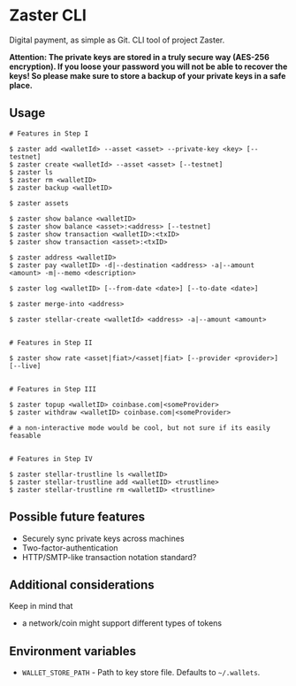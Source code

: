 # Zaster CLI

Digital payment, as simple as Git. CLI tool of project Zaster.

**Attention: The private keys are stored in a truly secure way (AES-256 encryption). If you loose your password you will not be able to recover the keys! So please make sure to store a backup of your private keys in a safe place.**


## Usage

```
# Features in Step I

$ zaster add <walletId> --asset <asset> --private-key <key> [--testnet]
$ zaster create <walletId> --asset <asset> [--testnet]
$ zaster ls
$ zaster rm <walletID>
$ zaster backup <walletID>

$ zaster assets

$ zaster show balance <walletID>
$ zaster show balance <asset>:<address> [--testnet]
$ zaster show transaction <walletID>:<txID>
$ zaster show transaction <asset>:<txID>

$ zaster address <walletID>
$ zaster pay <walletID> -d|--destination <address> -a|--amount <amount> -m|--memo <description>

$ zaster log <walletID> [--from-date <date>] [--to-date <date>]

$ zaster merge-into <address>

$ zaster stellar-create <walletId> <address> -a|--amount <amount>


# Features in Step II

$ zaster show rate <asset|fiat>/<asset|fiat> [--provider <provider>] [--live]


# Features in Step III

$ zaster topup <walletID> coinbase.com|<someProvider>
$ zaster withdraw <walletID> coinbase.com|<someProvider>

# a non-interactive mode would be cool, but not sure if its easily feasable


# Features in Step IV

$ zaster stellar-trustline ls <walletID>
$ zaster stellar-trustline add <walletID> <trustline>
$ zaster stellar-trustline rm <walletID> <trustline>
```


## Possible future features

* Securely sync private keys across machines
* Two-factor-authentication
* HTTP/SMTP-like transaction notation standard?


## Additional considerations

Keep in mind that

* a network/coin might support different types of tokens


## Environment variables

* `WALLET_STORE_PATH` - Path to key store file. Defaults to `~/.wallets`.
